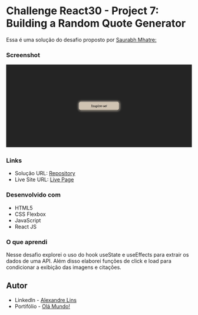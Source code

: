 # Challenge React30 - Project 7: Building a Random Quote Generator
Essa é uma solução do desafio proposto por [ Saurabh Mhatre: ](https://saurabhnativeblog.medium.com/react30-project-7-building-a-random-quote-generator-with-react-js-redux-toolkit-and-redux-thunk-7d68a689433e)


### Screenshot

![](/public/FireShot%20Capture%20029.png)

### Links

- Solução URL: [Repository](https://github.com/aslinsjr/user-feed-app)
- Live Site URL: [Live Page](https://user-feed-app.vercel.app/)

### Desenvolvido com

- HTML5
- CSS Flexbox
- JavaScript
- React JS

### O que aprendi

Nesse desafio explorei o uso do hook useState e useEffects para extrair os dados de uma API. Além disso elaborei funções de click e load para condicionar a exibição das imagens e citações.

## Autor

- Linkedln - [Alexandre Lins](https://www.linkedin.com/in/aslinsjr/)
- Portifólio - [Olá Mundo!](https://aslinsjr.github.io/my-web-site/)
